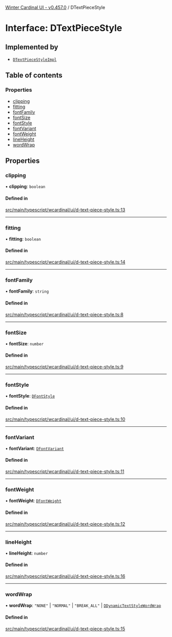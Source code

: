 [Winter Cardinal UI - v0.457.0](../index.md) / DTextPieceStyle

# Interface: DTextPieceStyle

## Implemented by

- [`DTextPieceStyleImpl`](../classes/DTextPieceStyleImpl.md)

## Table of contents

### Properties

- [clipping](DTextPieceStyle.md#clipping)
- [fitting](DTextPieceStyle.md#fitting)
- [fontFamily](DTextPieceStyle.md#fontfamily)
- [fontSize](DTextPieceStyle.md#fontsize)
- [fontStyle](DTextPieceStyle.md#fontstyle)
- [fontVariant](DTextPieceStyle.md#fontvariant)
- [fontWeight](DTextPieceStyle.md#fontweight)
- [lineHeight](DTextPieceStyle.md#lineheight)
- [wordWrap](DTextPieceStyle.md#wordwrap)

## Properties

### clipping

• **clipping**: `boolean`

#### Defined in

[src/main/typescript/wcardinal/ui/d-text-piece-style.ts:13](https://github.com/winter-cardinal/winter-cardinal-ui/blob/v0.457.0/src/main/typescript/wcardinal/ui/d-text-piece-style.ts#L13)

___

### fitting

• **fitting**: `boolean`

#### Defined in

[src/main/typescript/wcardinal/ui/d-text-piece-style.ts:14](https://github.com/winter-cardinal/winter-cardinal-ui/blob/v0.457.0/src/main/typescript/wcardinal/ui/d-text-piece-style.ts#L14)

___

### fontFamily

• **fontFamily**: `string`

#### Defined in

[src/main/typescript/wcardinal/ui/d-text-piece-style.ts:8](https://github.com/winter-cardinal/winter-cardinal-ui/blob/v0.457.0/src/main/typescript/wcardinal/ui/d-text-piece-style.ts#L8)

___

### fontSize

• **fontSize**: `number`

#### Defined in

[src/main/typescript/wcardinal/ui/d-text-piece-style.ts:9](https://github.com/winter-cardinal/winter-cardinal-ui/blob/v0.457.0/src/main/typescript/wcardinal/ui/d-text-piece-style.ts#L9)

___

### fontStyle

• **fontStyle**: [`DFontStyle`](../index.md#dfontstyle)

#### Defined in

[src/main/typescript/wcardinal/ui/d-text-piece-style.ts:10](https://github.com/winter-cardinal/winter-cardinal-ui/blob/v0.457.0/src/main/typescript/wcardinal/ui/d-text-piece-style.ts#L10)

___

### fontVariant

• **fontVariant**: [`DFontVariant`](../index.md#dfontvariant)

#### Defined in

[src/main/typescript/wcardinal/ui/d-text-piece-style.ts:11](https://github.com/winter-cardinal/winter-cardinal-ui/blob/v0.457.0/src/main/typescript/wcardinal/ui/d-text-piece-style.ts#L11)

___

### fontWeight

• **fontWeight**: [`DFontWeight`](../index.md#dfontweight)

#### Defined in

[src/main/typescript/wcardinal/ui/d-text-piece-style.ts:12](https://github.com/winter-cardinal/winter-cardinal-ui/blob/v0.457.0/src/main/typescript/wcardinal/ui/d-text-piece-style.ts#L12)

___

### lineHeight

• **lineHeight**: `number`

#### Defined in

[src/main/typescript/wcardinal/ui/d-text-piece-style.ts:16](https://github.com/winter-cardinal/winter-cardinal-ui/blob/v0.457.0/src/main/typescript/wcardinal/ui/d-text-piece-style.ts#L16)

___

### wordWrap

• **wordWrap**: ``"NONE"`` \| ``"NORMAL"`` \| ``"BREAK_ALL"`` \| [`DDynamicTextStyleWordWrap`](../index.md#ddynamictextstylewordwrap)

#### Defined in

[src/main/typescript/wcardinal/ui/d-text-piece-style.ts:15](https://github.com/winter-cardinal/winter-cardinal-ui/blob/v0.457.0/src/main/typescript/wcardinal/ui/d-text-piece-style.ts#L15)
